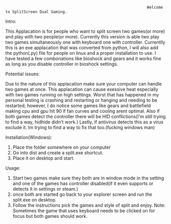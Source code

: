 

                                                                  Welcome to SplitScreen Dual Gaming.
Intro:

This Applacation is for people who want to split screen two games(or more) and play with two people(or more).
Currently this version is able two play two games simultaneously one with keyboard one with controller.
Currentlly this is an exe applacation that was converted from python, I will also add the python(.py) file for people on linux and a proper installation to use.
I have tested a few combonations like bioshock and gears and it works fine as long as you disable controller in bioshock settings.

Potential issues:

Due to the nature of this applacation make sure your computer can handle two games at once.
This applacation can cause exessive heat especially with two games running on high settings.
Worst that has happened in my personal testing is crashing and restarting or hanging and needing to be restarted; however,
I do notice some games like gears and battlefield making cpu and gpu hit 90 if fan curves and cooling arent optimal.
Also if both games detect the controller there will be HID conflictions(I'm still trying to find a way, hidhide didn't work.)
Lastly, if antivirus detects this as a virus exclude it. Im trying to find a way to fix that too.(fucking windows man)

Installation(Windows):

1. Place the folder somewhere on your computer
2. Go into dist and create a split.exe shortcut.
3. Place it on desktop and start.

Usage:
1.  Start two games make sure they both are in window mode in the setting and one of the games has controller disabled(if it even supports or detects it in settings or steam.)
2.  once both are started go back to your explorer screen and run the split.exe on desktop.
3.  Follow the instructions pick the games and style of split and enjoy.
Note:  Sometimes the game that uses keyboard needs to be clicked on for focus but both games should work.
